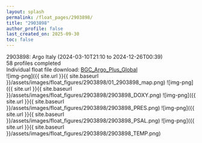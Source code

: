 ```yaml
---
layout: splash
permalink: /float_pages/2903898/
title: "2903898"
author_profile: false
last_created_on: 2025-09-30
toc: false
---
```

 
2903898: Argo Italy (2024-03-10T21:10 to 2024-12-26T00:39)\
58 profiles completed\
Individual float file download: [BGC_Argo_Plus_Global](https://ftp.soest.hawaii.edu/bgc_argo_plus/Individual_Floats/outliers_removed/2903898_Sprof_processed.nc)\
![img-png]({{ site.url }}{{ site.baseurl }}/assets/images/float_figures/2903898/01_2903898_map.png)
![img-png]({{ site.url }}{{ site.baseurl }}/assets/images/float_figures/2903898/2903898_DOXY.png)
![img-png]({{ site.url }}{{ site.baseurl }}/assets/images/float_figures/2903898/2903898_PRES.png)
![img-png]({{ site.url }}{{ site.baseurl }}/assets/images/float_figures/2903898/2903898_PSAL.png)
![img-png]({{ site.url }}{{ site.baseurl }}/assets/images/float_figures/2903898/2903898_TEMP.png)

